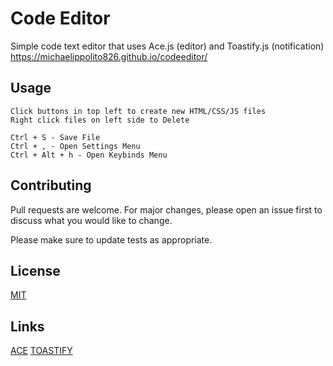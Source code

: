 # Code Editor

Simple code text editor that uses Ace.js (editor) and Toastify.js (notification)  
https://michaelippolito826.github.io/codeeditor/

## Usage

```
Click buttons in top left to create new HTML/CSS/JS files
Right click files on left side to Delete

Ctrl + S - Save File
Ctrl + , - Open Settings Menu
Ctrl + Alt + h - Open Keybinds Menu
```

## Contributing
Pull requests are welcome. For major changes, please open an issue first to discuss what you would like to change.

Please make sure to update tests as appropriate.

## License
[MIT](https://github.com/michaelippolito826/codeeditor/blob/main/LICENSE)

## Links
[ACE](https://ace.c9.io/)
[TOASTIFY](https://github.com/apvarun/toastify-js)
